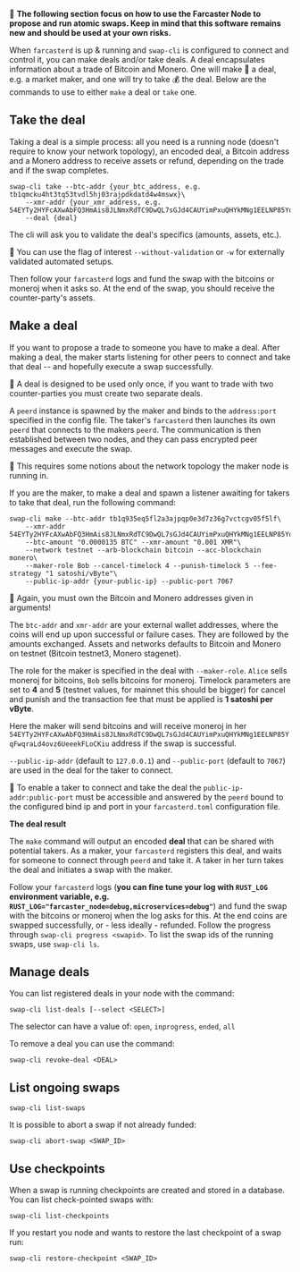 :rotating_light: **The following section focus on how to use the Farcaster Node to propose and run atomic swaps. Keep in mind that this software remains new and should be used at your own risks.**

When `farcasterd` is up & running and `swap-cli` is configured to connect and control it, you can make deals and/or take deals. A deal encapsulates information about a trade of Bitcoin and Monero. One will make :hammer: a deal, e.g. a market maker, and one will try to take :moneybag: the deal. Below are the commands to use to either `make` a deal or `take` one.

## Take the deal

Taking a deal is a simple process: all you need is a running node (doesn't require to know your network topology), an encoded deal, a Bitcoin address and a Monero address to receive assets or refund, depending on the trade and if the swap completes.

```
swap-cli take --btc-addr {your_btc_address, e.g. tb1qmcku4ht3tq53tvdl5hj03rajpdkdatd4w4mswx}\
    --xmr-addr {your_xmr_address, e.g. 54EYTy2HYFcAXwAbFQ3HmAis8JLNmxRdTC9DwQL7sGJd4CAUYimPxuQHYkMNg1EELNP85YqFwqraLd4ovz6UeeekFLoCKiu}\
    --deal {deal}
```

The cli will ask you to validate the deal's specifics (amounts, assets, etc.).

:mag_right: You can use the flag of interest `--without-validation` or `-w` for externally validated automated setups.

Then follow your `farcasterd` logs and fund the swap with the bitcoins or moneroj when it asks so. At the end of the swap, you should receive the counter-party's assets.

## Make a deal

If you want to propose a trade to someone you have to make a deal. After making a deal, the maker starts listening for other peers to connect and take that deal -- and hopefully execute a swap successfully.

:mag_right: A deal is designed to be used only once, if you want to trade with two counter-parties you must create two separate deals.

A `peerd` instance is spawned by the maker and binds to the `address:port` specified in the config file. The taker's `farcasterd` then launches its own `peerd` that connects to the makers `peerd`. The communication is then established between two nodes, and they can pass encrypted peer messages and execute the swap.

:mag_right: This requires some notions about the network topology the maker node is running in.

If you are the maker, to make a deal and spawn a listener awaiting for takers to take that deal, run the following command:

```
swap-cli make --btc-addr tb1q935eq5fl2a3ajpqp0e3d7z36g7vctcgv05f5lf\
    --xmr-addr 54EYTy2HYFcAXwAbFQ3HmAis8JLNmxRdTC9DwQL7sGJd4CAUYimPxuQHYkMNg1EELNP85YqFwqraLd4ovz6UeeekFLoCKiu\
    --btc-amount "0.0000135 BTC" --xmr-amount "0.001 XMR"\
    --network testnet --arb-blockchain bitcoin --acc-blockchain monero\
    --maker-role Bob --cancel-timelock 4 --punish-timelock 5 --fee-strategy "1 satoshi/vByte"\
    --public-ip-addr {your-public-ip} --public-port 7067
```

:mag_right: Again, you must own the Bitcoin and Monero addresses given in arguments!

The `btc-addr` and `xmr-addr` are your external wallet addresses, where the coins will end up upon successful or failure cases. They are followed by the amounts exchanged. Assets and networks defaults to Bitcoin and Monero on testnet (Bitcoin testnet3, Monero stagenet).

The role for the maker is specified in the deal with `--maker-role`. `Alice` sells moneroj for bitcoins, `Bob` sells bitcoins for moneroj. Timelock parameters are set to **4** and **5** (testnet values, for mainnet this should be bigger) for cancel and punish and the transaction fee that must be applied is **1 satoshi per vByte**.

Here the maker will send bitcoins and will receive moneroj in her `54EYTy2HYFcAXwAbFQ3HmAis8JLNmxRdTC9DwQL7sGJd4CAUYimPxuQHYkMNg1EELNP85YqFwqraLd4ovz6UeeekFLoCKiu` address if the swap is successful.

`--public-ip-addr` (default to `127.0.0.1`) and `--public-port` (default to `7067`) are used in the deal for the taker to connect.

:mag_right: To enable a taker to connect and take the deal the `public-ip-addr:public-port` must be accessible and answered by the `peerd` bound to the configured bind ip and port in your `farcasterd.toml` configuration file.

**The deal result**

The `make` command will output an encoded **deal** that can be shared with potential takers. As a maker, your `farcasterd` registers this deal, and waits for someone to connect through `peerd` and take it. A taker in her turn takes the deal and initiates a swap with the maker.

Follow your `farcasterd` logs (**you can fine tune your log with `RUST_LOG` environment variable, e.g. `RUST_LOG="farcaster_node=debug,microservices=debug"`**) and fund the swap with the bitcoins or moneroj when the log asks for this. At the end coins are swapped successfully, or - less ideally - refunded. Follow the progress through `swap-cli progress <swapid>`. To list the swap ids of the running swaps, use `swap-cli ls`.

## Manage deals

You can list registered deals in your node with the command:
```
swap-cli list-deals [--select <SELECT>]
```

The selector can have a value of: `open`, `inprogress`, `ended`, `all`

To remove a deal you can use the command:
```
swap-cli revoke-deal <DEAL>
```

## List ongoing swaps

```
swap-cli list-swaps
```

It is possible to abort a swap if not already funded:
```
swap-cli abort-swap <SWAP_ID>
```

## Use checkpoints

When a swap is running checkpoints are created and stored in a database. You can list check-pointed swaps with:
```
swap-cli list-checkpoints
```

If you restart you node and wants to restore the last checkpoint of a swap run:
```
swap-cli restore-checkpoint <SWAP_ID>
```